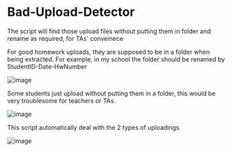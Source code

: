 # Bad-Upload-Detector
The script will find those upload files without putting them in folder and rename as required, for TAs' conveinece

For good homework uploads, they are supposed to be in a folder when being extracted. For example, in my school the folder should be renamed by StudentID-Date-HwNumber

![image](https://github.com/MotorBottle/Bad-Upload-Detector/assets/71703952/12d872f7-c69a-482e-a4b7-00dc61d860e1)

Some students just upload without putting them in a folder, this would be very troublesome for teachers or TAs.

![image](https://github.com/MotorBottle/Bad-Upload-Detector/assets/71703952/f3112c55-3f9b-4cf1-83f1-aafef6fe6abc)


This script automatically deal with the 2 types of uploadings

![image](https://github.com/MotorBottle/Bad-Upload-Detector/assets/71703952/bafa8374-77b0-42f7-b9cc-4c80ced3a48f)

